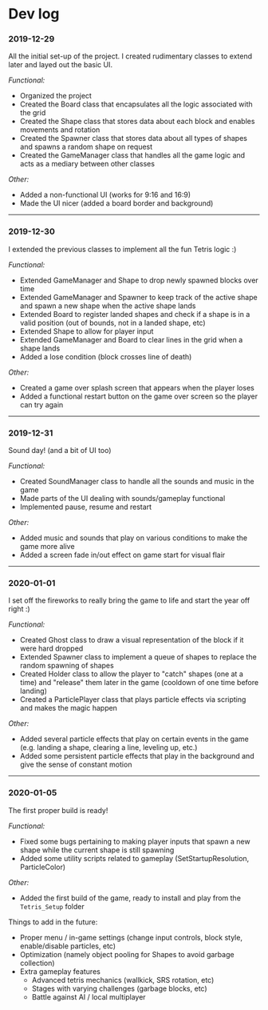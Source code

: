 
# Dev log

### 2019-12-29

All the initial set-up of the project. I created rudimentary classes to extend later and layed out the basic UI.

*Functional:*
- Organized the project
- Created the Board class that encapsulates all the logic associated with the grid
- Created the Shape class that stores data about each block and enables movements and rotation
- Created the Spawner class that stores data about all types of shapes and spawns a random shape on request
- Created the GameManager class that handles all the game logic and acts as a mediary between other classes

*Other:* 
- Added a non-functional UI (works for 9:16 and 16:9)
- Made the UI nicer (added a board border and background)

---

### 2019-12-30

I extended the previous classes to implement all the fun Tetris logic :)

*Functional:*
- Extended GameManager and Shape to drop newly spawned blocks over time
- Extended GameManager and Spawner to keep track of the active shape and spawn a new shape when the active shape lands
- Extended Board to register landed shapes and check if a shape is in a valid position (out of bounds, not in a landed shape, etc)
- Extended Shape to allow for player input
- Extended GameManager and Board to clear lines in the grid when a shape lands
- Added a lose condition (block crosses line of death)

*Other:*
- Created a game over splash screen that appears when the player loses
- Added a functional restart button on the game over screen so the player can try again

---

### 2019-12-31

Sound day! (and a bit of UI too)

*Functional:*
- Created SoundManager class to handle all the sounds and music in the game
- Made parts of the UI dealing with sounds/gameplay functional
- Implemented pause, resume and restart

*Other:*
- Added music and sounds that play on various conditions to make the game more alive
- Added a screen fade in/out effect on game start for visual flair

---

### 2020-01-01

I set off the fireworks to really bring the game to life and start the year off right :)

*Functional:*
- Created Ghost class to draw a visual representation of the block if it were hard dropped
- Extended Spawner class to implement a queue of shapes to replace the random spawning of shapes
- Created Holder class to allow the player to "catch" shapes (one at a time) and "release" them later in the game (cooldown of one time before landing)
- Created a ParticlePlayer class that plays particle effects via scripting and makes the magic happen

*Other:*
- Added several particle effects that play on certain events in the game (e.g. landing a shape, clearing a line, leveling up, etc.)
- Added some persistent particle effects that play in the background and give the sense of constant motion

---

### 2020-01-05

The first proper build is ready!

*Functional:*
- Fixed some bugs pertaining to making player inputs that spawn a new shape while the current shape is still spawning
- Added some utility scripts related to gameplay (SetStartupResolution, ParticleColor)

*Other:*
- Added the first build of the game, ready to install and play from the `Tetris_Setup` folder

Things to add in the future:
- Proper menu / in-game settings (change input controls, block style, enable/disable particles, etc)
- Optimization (namely object pooling for Shapes to avoid garbage collection)
- Extra gameplay features
  - Advanced tetris mechanics (wallkick, SRS rotation, etc)
  - Stages with varying challenges (garbage blocks, etc)
  - Battle against AI / local multiplayer
